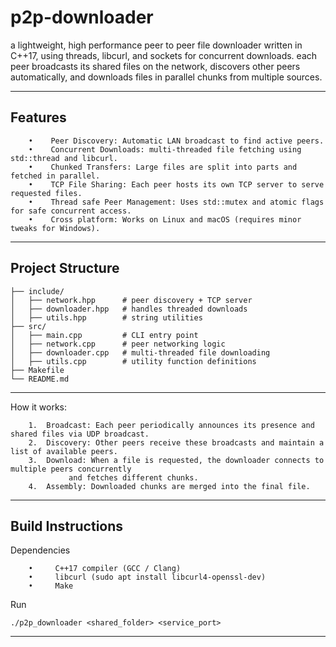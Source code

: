 # p2p-downloader

a lightweight, high performance peer to peer file downloader written in C++17, using threads, libcurl, and sockets for concurrent downloads.
each peer broadcasts its shared files on the network, discovers other peers automatically, and downloads files in parallel chunks from multiple sources.

---

## Features
```
	•	 Peer Discovery: Automatic LAN broadcast to find active peers.
	•	 Concurrent Downloads: multi-threaded file fetching using std::thread and libcurl.
	•	 Chunked Transfers: Large files are split into parts and fetched in parallel.
	•	 TCP File Sharing: Each peer hosts its own TCP server to serve requested files.
	•	 Thread safe Peer Management: Uses std::mutex and atomic flags for safe concurrent access.
	•	 Cross platform: Works on Linux and macOS (requires minor tweaks for Windows).
```

---

## Project Structure

```
├── include/
│   ├── network.hpp      # peer discovery + TCP server
│   ├── downloader.hpp   # handles threaded downloads
│   ├── utils.hpp        # string utilities
├── src/
│   ├── main.cpp         # CLI entry point
│   ├── network.cpp      # peer networking logic
│   ├── downloader.cpp   # multi-threaded file downloading
│   ├── utils.cpp        # utility function definitions
├── Makefile
└── README.md
```

---

How it works:
```
	1.	Broadcast: Each peer periodically announces its presence and shared files via UDP broadcast.
	2.	Discovery: Other peers receive these broadcasts and maintain a list of available peers.
	3.	Download: When a file is requested, the downloader connects to multiple peers concurrently
             and fetches different chunks.
	4.	Assembly: Downloaded chunks are merged into the final file.
```

---

## Build Instructions

Dependencies
```
	•	  C++17 compiler (GCC / Clang)  
	•	  libcurl (sudo apt install libcurl4-openssl-dev)  
	•	  Make  
```
Run
```
./p2p_downloader <shared_folder> <service_port>
```

---


